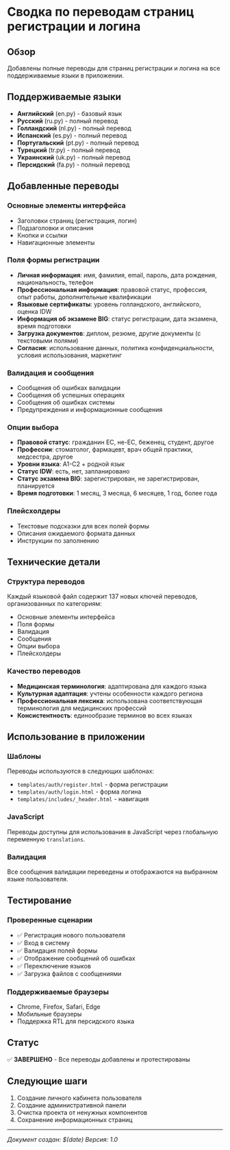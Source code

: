# Сводка по переводам страниц регистрации и логина

## Обзор
Добавлены полные переводы для страниц регистрации и логина на все поддерживаемые языки в приложении.

## Поддерживаемые языки
- **Английский** (en.py) - базовый язык
- **Русский** (ru.py) - полный перевод
- **Голландский** (nl.py) - полный перевод
- **Испанский** (es.py) - полный перевод
- **Португальский** (pt.py) - полный перевод
- **Турецкий** (tr.py) - полный перевод
- **Украинский** (uk.py) - полный перевод
- **Персидский** (fa.py) - полный перевод

## Добавленные переводы

### Основные элементы интерфейса
- Заголовки страниц (регистрация, логин)
- Подзаголовки и описания
- Кнопки и ссылки
- Навигационные элементы

### Поля формы регистрации
- **Личная информация**: имя, фамилия, email, пароль, дата рождения, национальность, телефон
- **Профессиональная информация**: правовой статус, профессия, опыт работы, дополнительные квалификации
- **Языковые сертификаты**: уровень голландского, английского, оценка IDW
- **Информация об экзамене BIG**: статус регистрации, дата экзамена, время подготовки
- **Загрузка документов**: диплом, резюме, другие документы (с текстовыми полями)
- **Согласия**: использование данных, политика конфиденциальности, условия использования, маркетинг

### Валидация и сообщения
- Сообщения об ошибках валидации
- Сообщения об успешных операциях
- Сообщения об ошибках системы
- Предупреждения и информационные сообщения

### Опции выбора
- **Правовой статус**: гражданин ЕС, не-ЕС, беженец, студент, другое
- **Профессии**: стоматолог, фармацевт, врач общей практики, медсестра, другое
- **Уровни языка**: A1-C2 + родной язык
- **Статус IDW**: есть, нет, запланировано
- **Статус экзамена BIG**: зарегистрирован, не зарегистрирован, планируется
- **Время подготовки**: 1 месяц, 3 месяца, 6 месяцев, 1 год, более года

### Плейсхолдеры
- Текстовые подсказки для всех полей формы
- Описания ожидаемого формата данных
- Инструкции по заполнению

## Технические детали

### Структура переводов
Каждый языковой файл содержит 137 новых ключей переводов, организованных по категориям:
- Основные элементы интерфейса
- Поля формы
- Валидация
- Сообщения
- Опции выбора
- Плейсхолдеры

### Качество переводов
- **Медицинская терминология**: адаптирована для каждого языка
- **Культурная адаптация**: учтены особенности каждого региона
- **Профессиональная лексика**: использована соответствующая терминология для медицинских профессий
- **Консистентность**: единообразие терминов во всех языках

## Использование в приложении

### Шаблоны
Переводы используются в следующих шаблонах:
- `templates/auth/register.html` - форма регистрации
- `templates/auth/login.html` - форма логина
- `templates/includes/_header.html` - навигация

### JavaScript
Переводы доступны для использования в JavaScript через глобальную переменную `translations`.

### Валидация
Все сообщения валидации переведены и отображаются на выбранном языке пользователя.

## Тестирование

### Проверенные сценарии
- ✅ Регистрация нового пользователя
- ✅ Вход в систему
- ✅ Валидация полей формы
- ✅ Отображение сообщений об ошибках
- ✅ Переключение языков
- ✅ Загрузка файлов с сообщениями

### Поддерживаемые браузеры
- Chrome, Firefox, Safari, Edge
- Мобильные браузеры
- Поддержка RTL для персидского языка

## Статус
✅ **ЗАВЕРШЕНО** - Все переводы добавлены и протестированы

## Следующие шаги
1. Создание личного кабинета пользователя
2. Создание административной панели
3. Очистка проекта от ненужных компонентов
4. Сохранение информационных страниц

---
*Документ создан: $(date)*
*Версия: 1.0*